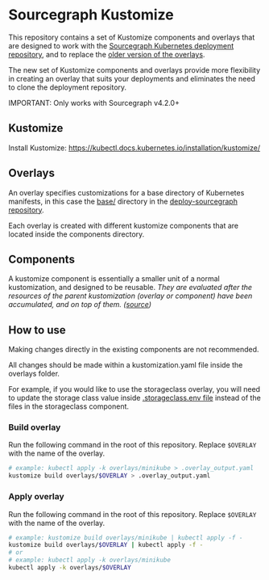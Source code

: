 # Sourcegraph Kustomize

This repository contains a set of Kustomize components and overlays that are designed to work with the [Sourcegraph Kubernetes deployment repository](https://sourcegraph.com/github.com/sourcegraph/deploy-sourcegraph), and to replace the [older version of the overlays](https://sourcegraph.com/github.com/sourcegraph/deploy-sourcegraph/-/tree/overlays). 

The new set of Kustomize components and overlays provide more flexibility in creating an overlay that suits your deployments and eliminates the need to clone the deployment repository.

IMPORTANT: Only works with Sourcegraph v4.2.0+

## Kustomize

Install Kustomize: https://kubectl.docs.kubernetes.io/installation/kustomize/

## Overlays

An overlay specifies customizations for a base directory of Kubernetes manifests, in this case the [base/](https://sourcegraph.com/github.com/sourcegraph/deploy-sourcegraph@master/-/tree/base) directory in the [deploy-sourcegraph repository](https://sourcegraph.com/github.com/sourcegraph/deploy-sourcegraph@master).

Each overlay is created with different kustomize components that are located inside the components directory.

## Components

A kustomize component is essentially a smaller unit of a normal kustomization, and designed to be reusable. _They are evaluated after the resources of the parent kustomization (overlay or component) have been accumulated, and on top of them. ([source](https://sourcegraph.com/github.com/kubernetes/enhancements@master/-/blob/keps/sig-cli/1802-kustomize-components/README.md#proposal))_

## How to use

Making changes directly in the existing components are not recommended. 

All changes should be made within a kustomization.yaml file inside the overlays folder.

For example, if you would like to use the storageclass overlay, you will need to update the storage class value inside [.storageclass.env file](overlays/storageclass/.storageclass.env) instead of the files in the storageclass component.

### Build overlay

Run the following command in the root of this repository. Replace `$OVERLAY` with the name of the overlay.

```bash
# example: kubectl apply -k overlays/minikube > .overlay_output.yaml
kustomize build overlays/$OVERLAY > .overlay_output.yaml
```

### Apply overlay

Run the following command in the root of this repository. Replace `$OVERLAY` with the name of the overlay.

```bash
# example: kustomize build overlays/minikube | kubectl apply -f -
kustomize build overlays/$OVERLAY | kubectl apply -f -
# or
# example: kubectl apply -k overlays/minikube
kubectl apply -k overlays/$OVERLAY
```

